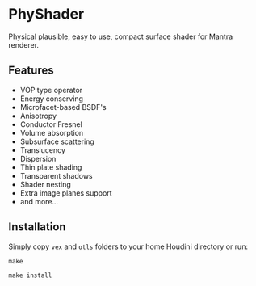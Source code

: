 # PhyShader

Physical plausible, easy to use, compact surface shader for Mantra renderer.

## Features
* VOP type operator
* Energy conserving
* Microfacet-based BSDF's
* Anisotropy
* Conductor Fresnel
* Volume absorption
* Subsurface scattering
* Translucency
* Dispersion
* Thin plate shading
* Transparent shadows
* Shader nesting
* Extra image planes support
* and more...

## Installation
Simply copy `vex` and `otls` folders to your home Houdini directory or run:

`make`

`make install`